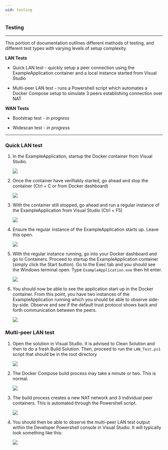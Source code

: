 ```yaml
---
uid: testing
---
```


### Testing

---

This portion of documentation outlines different methods of testing, and different test types with varying levels of setup complexity.

**LAN Tests**


* Quick LAN test - quickly setup a peer connection using the ExampleApplication container and a local instance started from Visual Studio

* Multi-peer LAN test - runs a Powershell script which automates a Docker Compose setup to simulate 3 peers establishing connection over NAT

**WAN Tests**


* Bootstrap test - *in progress*

* Widescan test - *in progress*

---

### Quick LAN test

1. In the ExampleApplication, startup the Docker container from Visual Studio.
   <p>
        <img src="https://raw.githubusercontent.com/p2pnetsuite/P2PNet/refs/heads/master/misc/screenshots/quick_lan_test_1.png"  >
    </p>
2. Once the container have verifiably started, go ahead and stop the container (Ctrl + C or from Docker dashboard)
   <p>
        <img src="https://raw.githubusercontent.com/p2pnetsuite/P2PNet/refs/heads/master/misc/screenshots/quick_lan_test_2.png"  >
    </p>
3. With the container still stopped, go ahead and run a regular instance of the ExampleApplication from Visual Studio (Ctrl + F5)
   <p>
        <img src="https://raw.githubusercontent.com/p2pnetsuite/P2PNet/refs/heads/master/misc/screenshots/quick_lan_test_3.png"  >
    </p>
4. Ensure the regular instance of the ExampleApplication starts up. Leave this open.
   <p>
        <img src="https://raw.githubusercontent.com/p2pnetsuite/P2PNet/refs/heads/master/misc/screenshots/quick_lan_test_4.png"  >
    </p>
5. With the regular instance running, go into your Docker dashboard and go to Containers. Proceed to startup the ExampleApplication container (simply click the Start button). Go to the Exec tab and you should see the Windows terminal open. Type `ExampleApplication.exe` then hit enter.
   <p>
        <img src="https://raw.githubusercontent.com/p2pnetsuite/P2PNet/refs/heads/master/misc/screenshots/quick_lan_test_5.png"  >
    </p>
6. You should now be able to see the application start up in the Docker container. From this point, you have two instances of the ExampleApplication running which you should be able to observe side-by-side. Observe and see if the default trust protocol shows back and forth communication between the peers.
   <p>
        <img src="https://raw.githubusercontent.com/p2pnetsuite/P2PNet/refs/heads/master/misc/screenshots/quick_lan_test_6.png"  >
    </p>

### Multi-peer LAN test

1. Open the solution in Visual Studio. It is advised to Clean Solution and then to do a fresh Build Solution. Then, proceed to run the `LAN_Test.ps1` script that should be in the root directory
   <p>
        <img src="https://raw.githubusercontent.com/p2pnetsuite/P2PNet/refs/heads/master/misc/screenshots/multipeer_lan_test_1.png">
    </p>
2. The Docker Compose build process may take a minute or two. This is normal.
   <p>
        <img src="https://raw.githubusercontent.com/p2pnetsuite/P2PNet/refs/heads/master/misc/screenshots/multipeer_lan_test_2.png">
    </p>
3. The build process creates a new NAT network and 3 individual peer containers. This is automated through the Powershell script.
   <p>
        <img src="https://raw.githubusercontent.com/p2pnetsuite/P2PNet/refs/heads/master/misc/screenshots/multipeer_lan_test_3.png">
    </p>
4. You should then be able to observe the multi-peer LAN test output within the Developer Powershell console in Visual Studio. It will typically look something like this:
   <p>
        <img src="https://raw.githubusercontent.com/p2pnetsuite/P2PNet/refs/heads/master/misc/screenshots/multipeer_lan_test_4.png">
    </p>
